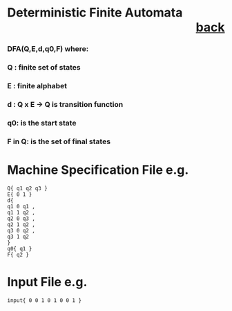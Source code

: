 # Deterministic Finite Automata           <div style="text-align: right">[back](https://github.com/andrewkuhl/Automata)</div>

### DFA(Q,E,d,q0,F) where:
### Q : finite set of states
### E : finite alphabet
### d : Q x E &rarr; Q is transition function
### q0: is the start state
### F in Q: is the set of final states

# Machine Specification File e.g.
```
Q{ q1 q2 q3 }
E{ 0 1 }
d{ 
q1 0 q1 ,
q1 1 q2 ,
q2 0 q3 ,
q2 1 q2 ,
q3 0 q2 ,
q3 1 q2
}
q0{ q1 }
F{ q2 }
```

# Input File e.g.
```
input{ 0 0 1 0 1 0 0 1 }
```
